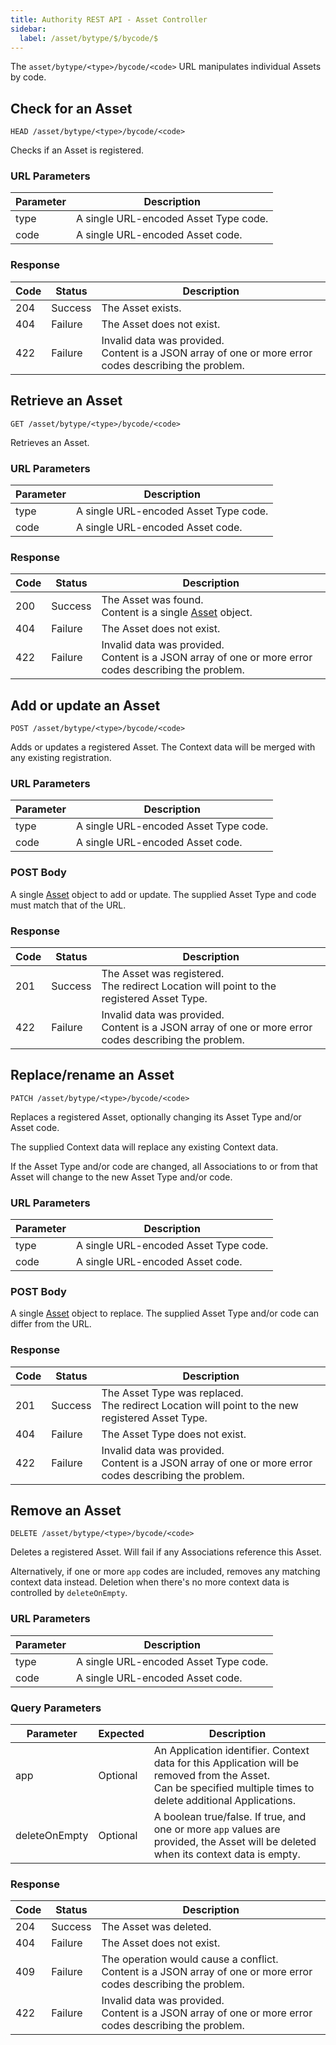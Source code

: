 ```yaml
---
title: Authority REST API - Asset Controller
sidebar:
  label: /asset/bytype/$/bycode/$
---
```


The `asset/bytype/<type>/bycode/<code>` URL manipulates individual Assets by code.

## Check for an Asset

`HEAD /asset/bytype/<type>/bycode/<code>`

Checks if an Asset is registered.

### URL Parameters

| Parameter | Description |
|-----------|-------------|
| type      | A single URL-encoded Asset Type code. |
| code      | A single URL-encoded Asset code. |

### Response

| Code | Status  | Description |
|------|---------|-------------|
| 204  | Success | The Asset exists. |
| 404  | Failure | The Asset does not exist. |
| 422  | Failure | Invalid data was provided.<br>Content is a JSON array of one or more error codes describing the problem. |

## Retrieve an Asset

`GET /asset/bytype/<type>/bycode/<code>`

Retrieves an Asset.

### URL Parameters

| Parameter | Description |
|-----------|-------------|
| type      | A single URL-encoded Asset Type code. |
| code      | A single URL-encoded Asset code. |

### Response

| Code | Status  | Description |
|------|---------|-------------|
| 200  | Success | The Asset was found.<br>Content is a single [Asset](../../../proto/authority/#asset) object. |
| 404  | Failure | The Asset does not exist. |
| 422  | Failure | Invalid data was provided.<br>Content is a JSON array of one or more error codes describing the problem. |

## Add or update an Asset

`POST /asset/bytype/<type>/bycode/<code>`

Adds or updates a registered Asset. The Context data will be merged with any existing registration.

### URL Parameters

| Parameter | Description |
|-----------|-------------|
| type      | A single URL-encoded Asset Type code. |
| code      | A single URL-encoded Asset code. |

### POST Body

A single [Asset](../../../proto/authority/#asset) object to add or update. The supplied Asset Type and code must match that of the URL.

### Response

| Code | Status  | Description |
|------|---------|-------------|
| 201  | Success | The Asset was registered.<br>The redirect Location will point to the registered Asset Type. |
| 422  | Failure | Invalid data was provided.<br>Content is a JSON array of one or more error codes describing the problem. |

## Replace/rename an Asset

`PATCH /asset/bytype/<type>/bycode/<code>`

Replaces a registered Asset, optionally changing its Asset Type and/or Asset code.

The supplied Context data will replace any existing Context data.

If the Asset Type and/or code are changed, all Associations to or from that Asset will change to the new Asset Type and/or code.

### URL Parameters

| Parameter | Description |
|-----------|-------------|
| type      | A single URL-encoded Asset Type code. |
| code      | A single URL-encoded Asset code. |

### POST Body

A single [Asset](../../../proto/authority/#asset) object to replace. The supplied Asset Type and/or code can differ from the URL.

### Response

| Code | Status  | Description |
|------|---------|-------------|
| 201  | Success | The Asset Type was replaced.<br>The redirect Location will point to the new registered Asset Type. |
| 404  | Failure | The Asset Type does not exist. |
| 422  | Failure | Invalid data was provided.<br>Content is a JSON array of one or more error codes describing the problem. |

## Remove an Asset

`DELETE /asset/bytype/<type>/bycode/<code>`

Deletes a registered Asset. Will fail if any Associations reference this Asset.

Alternatively, if one or more `app` codes are included, removes any matching context data instead. Deletion when there's no more context data is controlled by `deleteOnEmpty`.

### URL Parameters

| Parameter | Description |
|-----------|-------------|
| type      | A single URL-encoded Asset Type code. |
| code      | A single URL-encoded Asset code. |

### Query Parameters

| Parameter | Expected | Description |
|-----------|----------|-------------|
| app       | Optional | An Application identifier. Context data for this Application will be removed from the Asset.<br>Can be specified multiple times to delete additional Applications. |
| deleteOnEmpty | Optional | A boolean true/false. If true, and one or more `app` values are provided, the Asset will be deleted when its context data is empty. |

### Response

| Code | Status  | Description |
|------|---------|-------------|
| 204  | Success | The Asset was deleted. |
| 404  | Failure | The Asset does not exist. |
| 409  | Failure | The operation would cause a conflict.<br>Content is a JSON array of one or more error codes describing the problem. |
| 422  | Failure | Invalid data was provided.<br>Content is a JSON array of one or more error codes describing the problem. |
